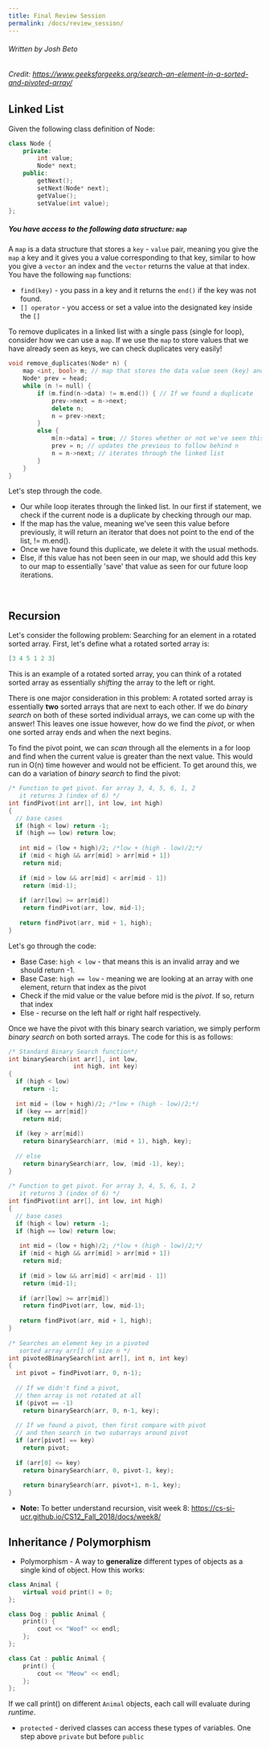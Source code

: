 ```yaml
---
title: Final Review Session
permalink: /docs/review_session/
---
```


###### Written by Josh Beto
###### Credit: https://www.geeksforgeeks.org/search-an-element-in-a-sorted-and-pivoted-array/


## Linked List

Given the following class definition of Node:

```cpp
class Node {
    private:
        int value;
        Node* next;
    public:
        getNext();
        setNext(Node* next);
        getValue();
        setValue(int value);
};
```

##### You have access to the following data structure: `map`
A `map` is a data structure that stores a `key` - `value` pair, meaning you give the `map` a key and it gives you a value corresponding to that key, similar to how you give a `vector` an index and the `vector` returns the value at that index.
You have the following `map` functions:
* `find(key)` - you pass in a key and it returns the `end()` if the key was not found.
* `[] operator` - you access or set a value into the designated key inside the `[]`

To remove duplicates in a linked list with a single pass (single for loop), consider how we can use a `map`. If we use the `map` to store values that we have already seen as keys, we can check duplicates very easily!
```cpp
void remove_duplicates(Node* n) {
    map <int, bool> m; // map that stores the data value seen (key) and whether it's been seen before (value).
    Node* prev = head;
    while (n != null) {
        if (m.find(n->data) != m.end()) { // If we found a duplicate
            prev->next = n->next;
            delete n;
            n = prev->next;
        }
        else {
            m[n->data] = true; // Stores whether or not we've seen this data value
            prev = n; // updates the previous to follow behind n
            n = n->next; // iterates through the linked list
        }
    }
}
```
Let's step through the code. 
* Our while loop iterates through the linked list. In our first if statement, we check if the current node is a duplicate by checking through our map. 
* If the map has the value, meaning we've seen this value before previously, it will return an iterator that does not point to the end of the list, != m.end().
*  Once we have found this duplicate, we delete it with the usual methods. 
*  Else, if this value has not been seen in our map, we should add this key to our map to essentially 'save' that value as seen for our future loop iterations. 
<br>


## Recursion
 
 Let's consider the following problem: Searching for an element in a rotated sorted array. First, let's define what a rotated sorted array is:
 ```cpp
[3 4 5 1 2 3]
 ```
 This is an example of a rotated sorted array, you can think of a rotated sorted array as essentially *shifting* the array to the left or right. 
 
 There is one major consideration in this problem: A rotated sorted array is essentially **two** sorted arrays that are next to each other. If we do *binary search* on both of these sorted individual arrays, we can come up with the answer! This leaves one issue however, how do we find the *pivot*, or when one sorted array ends and when the next begins.
 
To find the pivot point, we can *scan* through all the elements in a for loop and find when the current value is greater than the next value. This would run in O(n) time however and would not be efficient. To get around this, we can do a variation of *binary search* to find the pivot:
```cpp 
/* Function to get pivot. For array 3, 4, 5, 6, 1, 2 
   it returns 3 (index of 6) */
int findPivot(int arr[], int low, int high) 
{ 
  // base cases 
  if (high < low) return -1; 
  if (high == low) return low; 
  
   int mid = (low + high)/2; /*low + (high - low)/2;*/
   if (mid < high && arr[mid] > arr[mid + 1]) 
    return mid; 
      
   if (mid > low && arr[mid] < arr[mid - 1]) 
    return (mid-1); 
      
   if (arr[low] >= arr[mid]) 
    return findPivot(arr, low, mid-1); 
      
   return findPivot(arr, mid + 1, high); 
} 
```
Let's go through the code:
* Base Case: `high < low` - that means this is an invalid array and we should return -1.
* Base Case: `high == low` - meaning we are looking at an array with one element, return that index as the pivot
* Check if the mid value or the value before mid is the *pivot*. If so, return that index
* Else - recurse on the left half or right half respectively. 

Once we have the pivot with this binary search variation, we simply perform *binary search* on both sorted arrays. The code for this is as follows:
```cpp
/* Standard Binary Search function*/
int binarySearch(int arr[], int low,  
                  int high, int key) 
{ 
  if (high < low) 
    return -1; 
      
  int mid = (low + high)/2; /*low + (high - low)/2;*/
  if (key == arr[mid]) 
    return mid; 
      
  if (key > arr[mid]) 
    return binarySearch(arr, (mid + 1), high, key); 
      
  // else 
    return binarySearch(arr, low, (mid -1), key); 
} 
  
/* Function to get pivot. For array 3, 4, 5, 6, 1, 2 
   it returns 3 (index of 6) */
int findPivot(int arr[], int low, int high) 
{ 
  // base cases 
  if (high < low) return -1; 
  if (high == low) return low; 
  
   int mid = (low + high)/2; /*low + (high - low)/2;*/
   if (mid < high && arr[mid] > arr[mid + 1]) 
    return mid; 
      
   if (mid > low && arr[mid] < arr[mid - 1]) 
    return (mid-1); 
      
   if (arr[low] >= arr[mid]) 
    return findPivot(arr, low, mid-1); 
      
   return findPivot(arr, mid + 1, high); 
} 
  
/* Searches an element key in a pivoted 
   sorted array arr[] of size n */
int pivotedBinarySearch(int arr[], int n, int key) 
{ 
  int pivot = findPivot(arr, 0, n-1); 
  
  // If we didn't find a pivot,  
  // then array is not rotated at all 
  if (pivot == -1) 
    return binarySearch(arr, 0, n-1, key); 
  
  // If we found a pivot, then first compare with pivot 
  // and then search in two subarrays around pivot 
  if (arr[pivot] == key) 
    return pivot; 
      
  if (arr[0] <= key) 
    return binarySearch(arr, 0, pivot-1, key); 
      
    return binarySearch(arr, pivot+1, n-1, key); 
} 
```

* **Note:** To better understand recursion, visit week 8: https://cs-si-ucr.github.io/CS12_Fall_2018/docs/week8/


## Inheritance / Polymorphism

* Polymorphism - A way to **generalize** different types of objects as a single kind of object. How this works:
```cpp
class Animal {
    virtual void print() = 0;
};

class Dog : public Animal {
    print() {
        cout << "Woof" << endl;
    };
};

class Cat : public Animal {
    print() {
        cout << "Meow" << endl;
    };
};
```

If we call print() on different `Animal` objects, each call will evaluate during *runtime*. 
* `protected` - derived classes can access these types of variables. One step above `private` but before `public`
